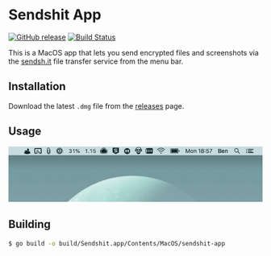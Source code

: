 # Sendshit App

[![GitHub release](https://img.shields.io/github/release/shitty-inc/sendshit-app.svg)](https://github.com/shitty-inc/sendshit-app/releases)
[![Build Status](https://travis-ci.com/shitty-inc/sendshit-app.svg?branch=master)](https://travis-ci.com/shitty-inc/sendshit-app)

This is a MacOS app that lets you send encrypted files and screenshots via the [sendsh.it](https://github.com/shitty-inc/sendsh.it) file transfer service from the menu bar.

## Installation

Download the latest `.dmg` file from the [releases](https://github.com/shitty-inc/sendshit-app/releases) page.

## Usage

![usage](usage.gif)

## Building

```bash
$ go build -o build/Sendshit.app/Contents/MacOS/sendshit-app
```
